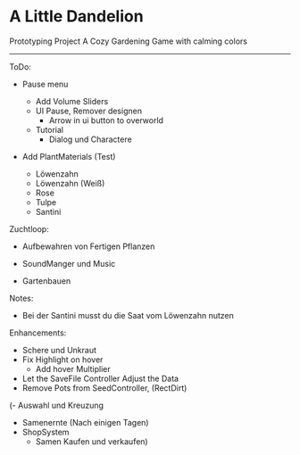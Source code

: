 # A Little Dandelion
Prototyping Project
A Cozy Gardening Game with calming colors

---
ToDo:
- Pause menu
  - Add Volume Sliders
  - UI Pause, Remover designen
    - Arrow in ui button to overworld
  - Tutorial
    - Dialog und Charactere

- Add PlantMaterials (Test)
  - Löwenzahn
  - Löwenzahn (Weiß)
  - Rose
  - Tulpe
  - Santini


Zuchtloop:
- Aufbewahren von Fertigen Pflanzen

- SoundManger und Music
- Gartenbauen

Notes:
- Bei der Santini musst du die Saat vom Löwenzahn nutzen

Enhancements:
- Schere und Unkraut
- Fix Highlight on hover
  - Add hover Multiplier
- Let the SaveFile Controller Adjust the Data
- Remove Pots from SeedController, (RectDirt)

(- Auswahl und Kreuzung
- Samenernte (Nach einigen Tagen)
- ShopSystem
  - Samen Kaufen und verkaufen)